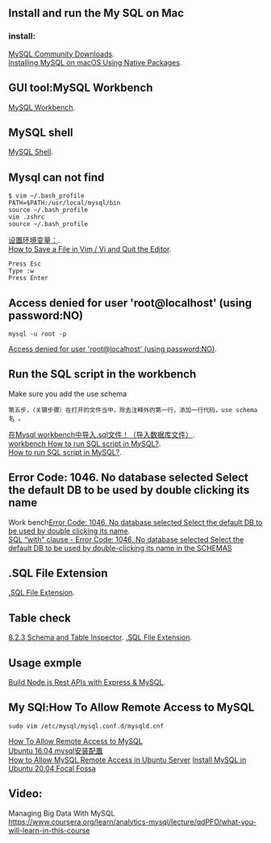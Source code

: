 
## Install and run the My SQL on Mac

### install:
[ MySQL Community Downloads](https://dev.mysql.com/downloads/mysql/).  
[Installing MySQL on macOS Using Native Packages](https://dev.mysql.com/doc/refman/5.7/en/macos-installation-pkg.html).   

## GUI tool:MySQL Workbench
[MySQL Workbench](https://dev.mysql.com/downloads/workbench/).  

## MySQL shell
[MySQL Shell](https://dev.mysql.com/downloads/shell/).   

## Mysql can not find
```
$ vim ~/.bash_profile  
PATH=$PATH:/usr/local/mysql/bin 
source ~/.bash_profile  
vim .zshrc
source ~/.bash_profile 
```
[设置环境变量：](https://juejin.cn/post/6844903633436278792).  
[How to Save a File in Vim / Vi and Quit the Editor](https://linuxize.com/post/how-to-save-file-in-vim-quit-editor/#:~:text=The%20command%20to%20save%20a%20file%20in%20Vim%20and%20quit,type%20%3Awq%20and%20hit%20Enter%20.&text=Another%20command%20to%20save%20a%20file%20and%20quit%20Vim%20is%20%3Ax%20.).  
```
Press Esc
Type :w
Press Enter
```
## Access denied for user 'root@localhost' (using password:NO)
```
mysql -u root -p
```
[Access denied for user 'root@localhost' (using password:NO)](https://stackoverflow.com/questions/2995054/access-denied-for-user-rootlocalhost-using-passwordno). 

## Run the SQL script in the workbench

Make sure you add the use schema 
```
第五步，（关键步骤）在打开的文件当中，除去注释外的第一行，添加一行代码，use schema名 。
```
[在Mysql workbench中导入.sql文件！（导入数据库文件）](https://mp.weixin.qq.com/s/MdRkdd0XlPvpYN0Ysz0v0g).  
[workbench How to run SQL script in MySQL?](https://www.tutorialspoint.com/how-to-run-sql-script-in-mysql).   
[How to run SQL script in MySQL?](https://stackoverflow.com/questions/8940230/how-to-run-sql-script-in-mysql). 



## Error Code: 1046. No database selected Select the default DB to be used by double clicking its name
Work bench[Error Code: 1046. No database selected Select the default DB to be used by double clicking its name](https://www.programmersought.com/article/26507710508/).  
[SQL “with” clause - Error Code: 1046. No database selected Select the default DB to be used by double-clicking its name in the SCHEMAS](https://stackoverflow.com/questions/51791618/sql-with-clause-error-code-1046-no-database-selected-select-the-default-db)

## .SQL File Extension
[.SQL File Extension](https://fileinfo.com/extension/sql).  

## Table check
[8.2.3 Schema and Table Inspector](https://dev.mysql.com/doc/workbench/en/wb-develop-object-management-inspector.html). 
[.SQL File Extension](https://fileinfo.com/extension/sql).   

## Usage exmple
[Build Node.js Rest APIs with Express & MySQL](https://bezkoder.com/node-js-rest-api-express-mysql/#Configure_038_Connect_to_MySQL_database).   

## My SQl:How To Allow Remote Access to MySQL
```
sudo vim /etc/mysql/mysql.conf.d/mysqld.cnf
```
[How To Allow Remote Access to MySQL](https://www.digitalocean.com/community/tutorials/how-to-allow-remote-access-to-mysql)  
[Ubuntu 16.04 mysql安装配置](https://www.jianshu.com/p/3111290b87f4)  
[How to Allow MySQL Remote Access in Ubuntu Server](https://www.configserverfirewall.com/ubuntu-linux/enable-mysql-remote-access-ubuntu/#:~:text=Enable%20MySQL%20Server%20Remote%20Connection%20in%20Ubuntu&text=To%20enable%20remote%20connections%20to,d%2Fmysqld.https://www.configserverfirewall.com/ubuntu-linux/enable-mysql-remote-access-ubuntu/#:~:text=Enable%20MySQL%20Server%20Remote%20Connection%20in%20Ubuntu&text=To%20enable%20remote%20connections%20to,d%2Fmysqld.)
[Install MySQL in Ubuntu 20.04 Focal Fossa](http://www.alessioligabue.it/blog/installare-mysql-in-ubuntu-focal-fossahttp://www.alessioligabue.it/blog/installare-mysql-in-ubuntu-focal-fossa)   


## Video:
Managing Big Data With MySQL
<br>https://www.coursera.org/learn/analytics-mysql/lecture/qdPFO/what-you-will-learn-in-this-course
